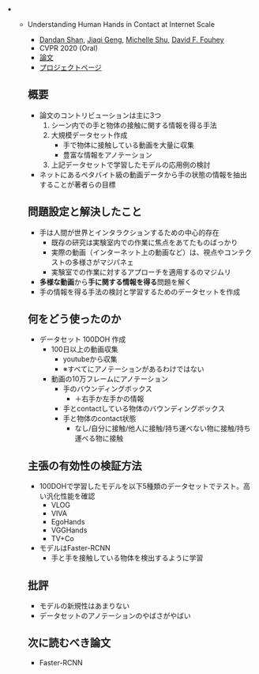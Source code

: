 - - Understanding Human Hands in Contact at Internet Scale
  
    - [Dandan Shan](https://arxiv.org/search/cs?searchtype=author&query=Shan%2C+D), [Jiaqi Geng](https://arxiv.org/search/cs?searchtype=author&query=Geng%2C+J), [Michelle Shu](https://arxiv.org/search/cs?searchtype=author&query=Shu%2C+M), [David F. Fouhey](https://arxiv.org/search/cs?searchtype=author&query=Fouhey%2C+D+F)
    - CVPR 2020 (Oral)
    - [論文](https://arxiv.org/abs/2006.06669)
    - [プロジェクトページ](https://fouheylab.eecs.umich.edu/~dandans/projects/100DOH/)
  
    ## 概要
  
    -  論文のコントリビューションは主に3つ
       1. シーン内での手と物体の接触に関する情報を得る手法
       2. 大規模データセット作成
          - 手で物体に接触している動画を大量に収集
          - 豊富な情報をアノテーション
       3. 上記データセットで学習したモデルの応用例の検討
    -  ネットにあるペタバイト級の動画データから手の状態の情報を抽出することが著者らの目標
  
    ## 問題設定と解決したこと
  
    - 手は人間が世界とインタラクションするための中心的存在
      - 既存の研究は実験室内での作業に焦点をあてたものばっかり
      - 実際の動画（インターネット上の動画など）は、視点やコンテクストの多様さがマジパネェ
      - 実験室での作業に対するアプローチを適用するのマジムリ
    - **多様な動画**から**手に関する情報を得る**問題を解く
    - 手の情報を得る手法の検討と学習するためのデータセットを作成
  
    ## 何をどう使ったのか
  
    - データセット 100DOH 作成
      - 100日以上の動画収集
        - youtubeから収集
        - ※すべてにアノテーションがあるわけではない
      - 動画の10万フレームにアノテーション
        - 手のバウンディングボックス
          - ＋右手か左手かの情報
        - 手とcontactしている物体のバウンディングボックス
        - 手と物体のcontact状態
          - なし/自分に接触/他人に接触/持ち運べない物に接触/持ち運べる物に接触
  
    ## 主張の有効性の検証方法
  
    - 100DOHで学習したモデルを以下5種類のデータセットでテスト。高い汎化性能を確認
      - VLOG
      - VIVA
      - EgoHands
      - VGGHands
      - TV+Co
    - モデルはFaster-RCNN
      - 手と手を接触している物体を検出するように学習
  
    ## 批評
  
    - モデルの新規性はあまりない
    - データセットのアノテーションのやばさがやばい
  
    ## 次に読むべき論文
  
    -  Faster-RCNN
